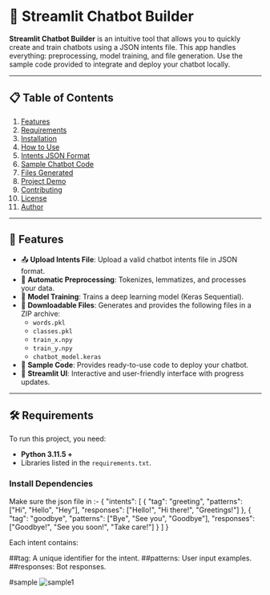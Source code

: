 # 🤖 Streamlit Chatbot Builder  

**Streamlit Chatbot Builder** is an intuitive tool that allows you to quickly create and train chatbots using a JSON intents file. This app handles everything: preprocessing, model training, and file generation. Use the sample code provided to integrate and deploy your chatbot locally.

---

## 📋 Table of Contents  

1. [Features](#features)  
2. [Requirements](#requirements)  
3. [Installation](#installation)  
4. [How to Use](#how-to-use)  
5. [Intents JSON Format](#intents-json-format)  
6. [Sample Chatbot Code](#sample-chatbot-code)  
7. [Files Generated](#files-generated)  
8. [Project Demo](#project-demo)  
9. [Contributing](#contributing)  
10. [License](#license)  
11. [Author](#author)  

---

## 🚀 Features  

- 📤 **Upload Intents File**: Upload a valid chatbot intents file in JSON format.  
- 🔄 **Automatic Preprocessing**: Tokenizes, lemmatizes, and processes your data.  
- 🧠 **Model Training**: Trains a deep learning model (Keras Sequential).  
- 💾 **Downloadable Files**: Generates and provides the following files in a ZIP archive:  
   - `words.pkl`  
   - `classes.pkl`  
   - `train_x.npy`  
   - `train_y.npy`  
   - `chatbot_model.keras`  
- 📝 **Sample Code**: Provides ready-to-use code to deploy your chatbot.  
- 🎈 **Streamlit UI**: Interactive and user-friendly interface with progress updates.  

---

## 🛠️ Requirements  

To run this project, you need:

- **Python 3.11.5 +**  
- Libraries listed in the `requirements.txt`.  

### **Install Dependencies**  

Make sure the json file in :-
{
  "intents": [
    {
      "tag": "greeting",
      "patterns": ["Hi", "Hello", "Hey"],
      "responses": ["Hello!", "Hi there!", "Greetings!"]
    },
    {
      "tag": "goodbye",
      "patterns": ["Bye", "See you", "Goodbye"],
      "responses": ["Goodbye!", "See you soon!", "Take care!"]
    }
  ]
}

Each intent contains:

##tag: A unique identifier for the intent.
##patterns: User input examples.
##responses: Bot responses.


#sample ![sample1](https://github.com/user-attachments/assets/90571b1a-3c9a-4b69-8c1a-e95c8ec099ef)



